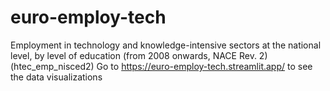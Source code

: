 # euro-employ-tech
Employment in technology and knowledge-intensive sectors at the national level, by level of education  (from 2008 onwards, NACE Rev. 2) (htec_emp_nisced2)
Go to https://euro-employ-tech.streamlit.app/ to see the data visualizations
